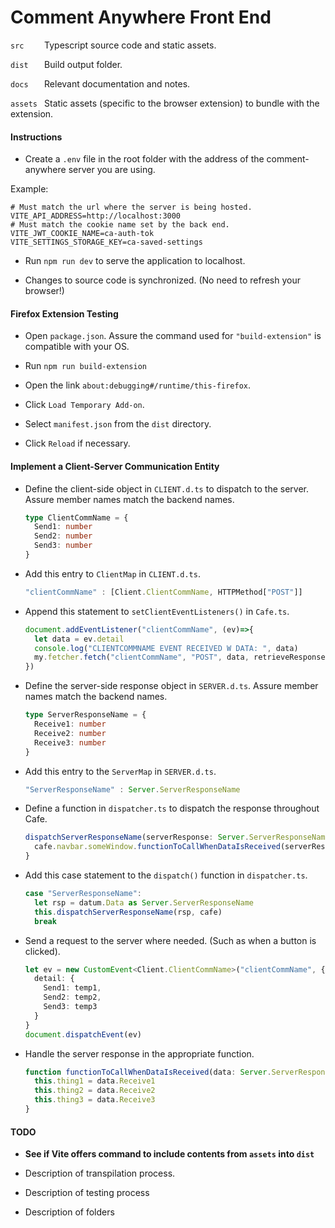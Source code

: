 # Comment Anywhere Front End

`src    ` Typescript source code and static assets.

`dist   ` Build output folder.

`docs   ` Relevant documentation and notes.

`assets ` Static assets (specific to the browser extension) to bundle with the extension.

#### Instructions

- Create a `.env` file in the root folder with the address of the comment-anywhere server you are using.

Example:

```env
# Must match the url where the server is being hosted.
VITE_API_ADDRESS=http://localhost:3000
# Must match the cookie name set by the back end.
VITE_JWT_COOKIE_NAME=ca-auth-tok
VITE_SETTINGS_STORAGE_KEY=ca-saved-settings
```

- Run `npm run dev` to serve the application to localhost.

- Changes to source code is synchronized. (No need to refresh your browser!)

#### Firefox Extension Testing

- Open `package.json`. Assure the command used for `"build-extension"` is compatible with your OS.

- Run `npm run build-extension`

- Open the link `about:debugging#/runtime/this-firefox`.

- Click `Load Temporary Add-on`.

- Select `manifest.json` from the `dist` directory.

- Click `Reload` if necessary.

#### Implement a Client-Server Communication Entity

- Define the client-side object in `CLIENT.d.ts` to dispatch to the server. Assure member names match the backend names.
  ```ts
  type ClientCommName = {
    Send1: number
    Send2: number
    Send3: number
  }
  
- Add this entry to `ClientMap` in `CLIENT.d.ts`.
  ```ts
  "clientCommName" : [Client.ClientCommName, HTTPMethod["POST"]]
  ```
  
- Append this statement to `setClientEventListeners()` in `Cafe.ts`.
  ```ts
  document.addEventListener("clientCommName", (ev)=>{
    let data = ev.detail
    console.log("CLIENTCOMMNAME EVENT RECEIVED W DATA: ", data)
    my.fetcher.fetch("clientCommName", "POST", data, retrieveResponses)
  })
  ```
  
- Define the server-side response object in `SERVER.d.ts`. Assure member names match the backend names.
  ```ts
  type ServerResponseName = {
    Receive1: number
    Receive2: number
    Receive3: number
  }
  ```
  
- Add this entry to the `ServerMap` in `SERVER.d.ts`.
  ```ts
  "ServerResponseName" : Server.ServerResponseName
  ```
  
- Define a function in `dispatcher.ts` to dispatch the response throughout Cafe.
  ```ts
  dispatchServerResponseName(serverResponse: Server.ServerResponseName, cafe: Cafe) {
    cafe.navbar.someWindow.functionToCallWhenDataIsReceived(serverResponse)
  }
  ```
  
- Add this case statement to the `dispatch()` function in `dispatcher.ts`.
  ```ts
  case "ServerResponseName":
    let rsp = datum.Data as Server.ServerResponseName
    this.dispatchServerResponseName(rsp, cafe)
    break
  ```

- Send a request to the server where needed. (Such as when a button is clicked).
  ```ts
  let ev = new CustomEvent<Client.ClientCommName>("clientCommName", {
    detail: {
      Send1: temp1,
      Send2: temp2,
      Send3: temp3
    }
  }
  document.dispatchEvent(ev)
  ```
  
- Handle the server response in the appropriate function.
  ```ts
  function functionToCallWhenDataIsReceived(data: Server.ServerResponseName) {
    this.thing1 = data.Receive1
    this.thing2 = data.Receive2
    this.thing3 = data.Receive3
  }
  ```

#### TODO

- **See if Vite offers command to include contents from `assets` into `dist`**

- Description of transpilation process.

- Description of testing process

- Description of folders
